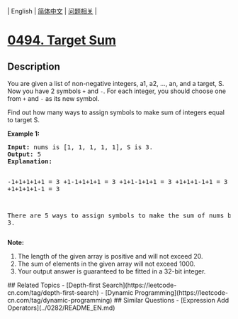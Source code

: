 
| English | [简体中文](README.md) | [问题相关](QUESTION.md) |
# [0494. Target Sum](https://leetcode-cn.com/problems/target-sum/)
## Description
<p>
You are given a list of non-negative integers, a1, a2, ..., an, and a target, S. Now you have 2 symbols <code>+</code> and <code>-</code>. For each integer, you should choose one from <code>+</code> and <code>-</code> as its new symbol.
</p> 

<p>Find out how many ways to assign symbols to make sum of integers equal to target S.  
</p>

<p><b>Example 1:</b><br />
<pre>
<b>Input:</b> nums is [1, 1, 1, 1, 1], S is 3. 
<b>Output:</b> 5
<b>Explanation:</b> 

-1+1+1+1+1 = 3
+1-1+1+1+1 = 3
+1+1-1+1+1 = 3
+1+1+1-1+1 = 3
+1+1+1+1-1 = 3

There are 5 ways to assign symbols to make the sum of nums be target 3.
</pre>
</p>

<p><b>Note:</b><br>
<ol>
<li>The length of the given array is positive and will not exceed 20. </li>
<li>The sum of elements in the given array will not exceed 1000.</li>
<li>Your output answer is guaranteed to be fitted in a 32-bit integer.</li>
</ol>
</p>
## Related Topics
- [Depth-first Search](https://leetcode-cn.com/tag/depth-first-search)
- [Dynamic Programming](https://leetcode-cn.com/tag/dynamic-programming)
## Similar Questions
- [Expression Add Operators](../0282/README_EN.md)
